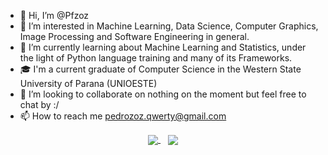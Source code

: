 - 👋 Hi, I’m @Pfzoz
- 👀 I’m interested in Machine Learning, Data Science, Computer Graphics, Image Processing and Software Engineering in general.
- 🌱 I’m currently learning about Machine Learning and Statistics, under the light of Python language training and many of its Frameworks. 
- 🎓 I'm a current graduate of Computer Science in the Western State University of Parana (UNIOESTE)
- 💞️ I’m looking to collaborate on nothing on the moment but feel free to chat by :/
- 📫 How to reach me pedrozoz.qwerty@gmail.com

<div align="center">
  <a href="https://github.com/Pfzoz">
    <img align="center" src="https://github-readme-stats.vercel.app/api?username=Pfzoz&show_icons=true&theme=github_dark" />
  </a>
  &nbsp;&nbsp;
  <a href="https://github.com/Pfzoz/github-readme-stats">
    <img align="center" src="https://github-readme-stats.vercel.app/api/top-langs/?username=Pfzoz&layout=compact&theme=github_dark" />
  </a>
</div>

<!---
Pfzoz/Pfzoz is a ✨ special ✨ repository because its `README.md` (this file) appears on your GitHub profile.
You can click the Preview link to take a look at your changes.
--->
